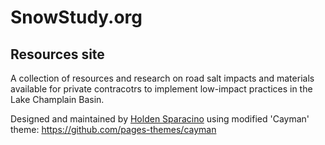 # SnowStudy.org

## Resources site

A collection of resources and research on road salt impacts and materials available for private contracotrs to implement low-impact practices in the Lake Champlain Basin.

Designed and maintained by [Holden Sparacino](https://holdensparacino.com) using modified 'Cayman' theme: https://github.com/pages-themes/cayman

